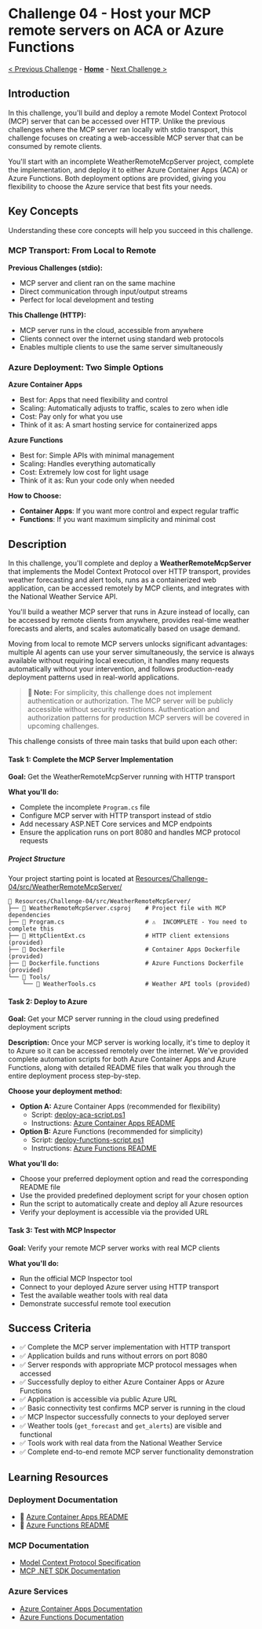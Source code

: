 # Challenge 04 - Host your MCP remote servers on ACA or Azure Functions

 [< Previous Challenge](./Challenge-03.md) - **[Home](../README.md)** - [Next Challenge >](./Challenge-05.md)
 
## Introduction

In this challenge, you'll build and deploy a remote Model Context Protocol (MCP) server that can be accessed over HTTP. Unlike the previous challenges where the MCP server ran locally with stdio transport, this challenge focuses on creating a web-accessible MCP server that can be consumed by remote clients.

You'll start with an incomplete WeatherRemoteMcpServer project, complete the implementation, and deploy it to either Azure Container Apps (ACA) or Azure Functions. Both deployment options are provided, giving you flexibility to choose the Azure service that best fits your needs.

## Key Concepts

Understanding these core concepts will help you succeed in this challenge.

### MCP Transport: From Local to Remote

**Previous Challenges (stdio):**
- MCP server and client ran on the same machine
- Direct communication through input/output streams
- Perfect for local development and testing

**This Challenge (HTTP):**
- MCP server runs in the cloud, accessible from anywhere
- Clients connect over the internet using standard web protocols
- Enables multiple clients to use the same server simultaneously

### Azure Deployment: Two Simple Options

**Azure Container Apps**
- Best for: Apps that need flexibility and control
- Scaling: Automatically adjusts to traffic, scales to zero when idle
- Cost: Pay only for what you use
- Think of it as: A smart hosting service for containerized apps

**Azure Functions**
- Best for: Simple APIs with minimal management
- Scaling: Handles everything automatically
- Cost: Extremely low cost for light usage
- Think of it as: Run your code only when needed

**How to Choose:**
- **Container Apps**: If you want more control and expect regular traffic
- **Functions**: If you want maximum simplicity and minimal cost

## Description

In this challenge, you'll complete and deploy a **WeatherRemoteMcpServer** that implements the Model Context Protocol over HTTP transport, provides weather forecasting and alert tools, runs as a containerized web application, can be accessed remotely by MCP clients, and integrates with the National Weather Service API.

You'll build a weather MCP server that runs in Azure instead of locally, can be accessed by remote clients from anywhere, provides real-time weather forecasts and alerts, and scales automatically based on usage demand.

Moving from local to remote MCP servers unlocks significant advantages: multiple AI agents can use your server simultaneously, the service is always available without requiring local execution, it handles many requests automatically without your intervention, and follows production-ready deployment patterns used in real-world applications.

> **📝 Note:** For simplicity, this challenge does not implement authentication or authorization. The MCP server will be publicly accessible without security restrictions. Authentication and authorization patterns for production MCP servers will be covered in upcoming challenges.

This challenge consists of three main tasks that build upon each other:

#### Task 1: Complete the MCP Server Implementation
**Goal:** Get the WeatherRemoteMcpServer running with HTTP transport

**What you'll do:**
- Complete the incomplete `Program.cs` file
- Configure MCP server with HTTP transport instead of stdio
- Add necessary ASP.NET Core services and MCP endpoints
- Ensure the application runs on port 8080 and handles MCP protocol requests

##### Project Structure

Your project starting point is located at [Resources/Challenge-04/src/WeatherRemoteMcpServer/](./Resources/Challenge-04/src/WeatherRemoteMcpServer/)


```
📁 Resources/Challenge-04/src/WeatherRemoteMcpServer/
├── 📄 WeatherRemoteMcpServer.csproj    # Project file with MCP dependencies
├── 📄 Program.cs                       # ⚠️  INCOMPLETE - You need to complete this
├── 📄 HttpClientExt.cs                 # HTTP client extensions (provided)
├── 📄 Dockerfile                       # Container Apps Dockerfile (provided)
├── 📄 Dockerfile.functions             # Azure Functions Dockerfile (provided)
└── 📂 Tools/
    └── 📄 WeatherTools.cs              # Weather API tools (provided)
```

#### Task 2: Deploy to Azure
**Goal:** Get your MCP server running in the cloud using predefined deployment scripts

**Description:**
Once your MCP server is working locally, it's time to deploy it to Azure so it can be accessed remotely over the internet. We've provided complete automation scripts for both Azure Container Apps and Azure Functions, along with detailed README files that walk you through the entire deployment process step-by-step.

**Choose your deployment method:**
- **Option A:** Azure Container Apps (recommended for flexibility)
  - Script: [deploy-aca-script.ps1](./Resources/Challenge-04/deploy-aca-script.ps1)
  - Instructions: [Azure Container Apps README](./Resources/Challenge-04/README-ACA.md)
- **Option B:** Azure Functions (recommended for simplicity)
  - Script: [deploy-functions-script.ps1](./Resources/Challenge-04/deploy-functions-script.ps1)
  - Instructions: [Azure Functions README](./Resources/Challenge-04/README-Functions.md)

**What you'll do:**
- Choose your preferred deployment option and read the corresponding README file
- Use the provided predefined deployment script for your chosen option
- Run the script to automatically create and deploy all Azure resources
- Verify your deployment is accessible via the provided URL

#### Task 3: Test with MCP Inspector
**Goal:** Verify your remote MCP server works with real MCP clients

**What you'll do:**
- Run the official MCP Inspector tool
- Connect to your deployed Azure server using HTTP transport
- Test the available weather tools with real data
- Demonstrate successful remote tool execution

## Success Criteria

- ✅ Complete the MCP server implementation with HTTP transport
- ✅ Application builds and runs without errors on port 8080
- ✅ Server responds with appropriate MCP protocol messages when accessed
- ✅ Successfully deploy to either Azure Container Apps or Azure Functions
- ✅ Application is accessible via public Azure URL
- ✅ Basic connectivity test confirms MCP server is running in the cloud
- ✅ MCP Inspector successfully connects to your deployed server
- ✅ Weather tools (`get_forecast` and `get_alerts`) are visible and functional
- ✅ Tools work with real data from the National Weather Service
- ✅ Complete end-to-end remote MCP server functionality demonstration


## Learning Resources
### Deployment Documentation
- 📖 [Azure Container Apps README](./Resources/Challenge-04/README-ACA.md)
- 📖 [Azure Functions README](./Resources/Challenge-04/README-Functions.md)

### MCP Documentation
- [Model Context Protocol Specification](https://modelcontextprotocol.io/)
- [MCP .NET SDK Documentation](https://github.com/microsoft/mcp-dotnet)

### Azure Services
- [Azure Container Apps Documentation](https://docs.microsoft.com/azure/container-apps/)
- [Azure Functions Documentation](https://docs.microsoft.com/azure/azure-functions/)